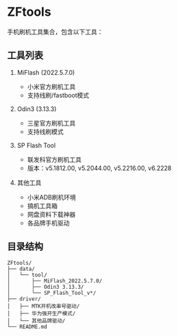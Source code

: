 # ZFtools

手机刷机工具集合，包含以下工具：

## 工具列表

1. MiFlash (2022.5.7.0)
   - 小米官方刷机工具
   - 支持线刷/fastboot模式

2. Odin3 (3.13.3)
   - 三星官方刷机工具
   - 支持线刷模式

3. SP Flash Tool
   - 联发科官方刷机工具
   - 版本：v5.1812.00, v5.2044.00, v5.2216.00, v6.2228

4. 其他工具
   - 小米ADB刷机环境
   - 搞机工具箱
   - 网盘资料下载神器
   - 各品牌手机驱动

## 目录结构

```
ZFtools/
├── data/
│   └── tool/
│       ├── MiFlash_2022.5.7.0/
│       ├── Odin3 3.13.3/
│       └── SP_Flash_Tool_v*/
├── driver/
│   ├── MTK开机改串号驱动/
│   ├── 华为强开生产模式/
│   └── 其他品牌驱动/
└── README.md
```